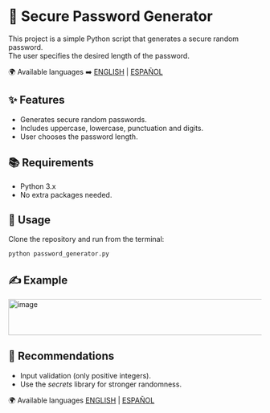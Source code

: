 # 🔑 Secure Password Generator

  This project is a simple Python script that generates a secure random password.  
The user specifies the desired length of the password.

🌍 Available languages ➡️ [ENGLISH](README.md) | [ESPAÑOL](README.es.md)


## ✨ Features 
- Generates secure random passwords.
- Includes uppercase, lowercase, punctuation and digits.
- User chooses the password length.

## 📚 Requirements
- Python 3.x
- No extra packages needed.

## 🎯 Usage
  Clone the repository and run from the terminal:

```bash
python password_generator.py
```
## ✍️ Example
<img width="1004" height="72" alt="image" src="https://github.com/user-attachments/assets/9fb927b4-7243-4e4f-9efd-beaf2eb9ab3e" />

## 📌 Recommendations
- Input validation (only positive integers).
- Use the *secrets* library for stronger randomness.

🌍 Available languages 
[ENGLISH](README.md) | [ESPAÑOL](README.es.md)
